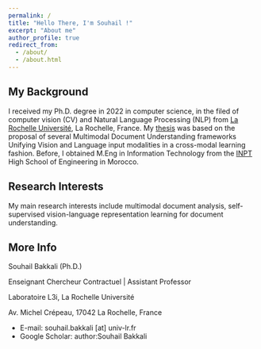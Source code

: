 ```yaml
---
permalink: /
title: "Hello There, I'm Souhail !"
excerpt: "About me"
author_profile: true
redirect_from: 
  - /about/
  - /about.html
---
```


My Background
------
I received my Ph.D. degree in 2022 in computer science, in the filed of computer vision (CV) and Natural Language Processing (NLP) from [La Rochelle Université](https://www.univ-larochelle.fr/), La Rochelle, France. My [thesis](https://theses.hal.science/tel-04197696v1/document) was based on the proposal of several Multimodal Document Understanding frameworks Unifying Vision and Language input modalities in a cross-modal learning fashion.  Before, I obtained M.Eng in Information Technology from the [INPT](http://www.inpt.ac.ma/) High School of Engineering in Morocco.


Research Interests
------
My main research interests include multimodal document analysis, self-supervised vision-language representation learning for document understanding.

More Info
------
Souhail Bakkali (Ph.D.)

Enseignant Chercheur Contractuel | Assistant Professor

Laboratoire L3i, La Rochelle Université

Av. Michel Crépeau, 17042 La Rochelle, France

  * E-mail: souhail.bakkali [at] univ-lr.fr
  * Google Scholar: author:Souhail Bakkali
